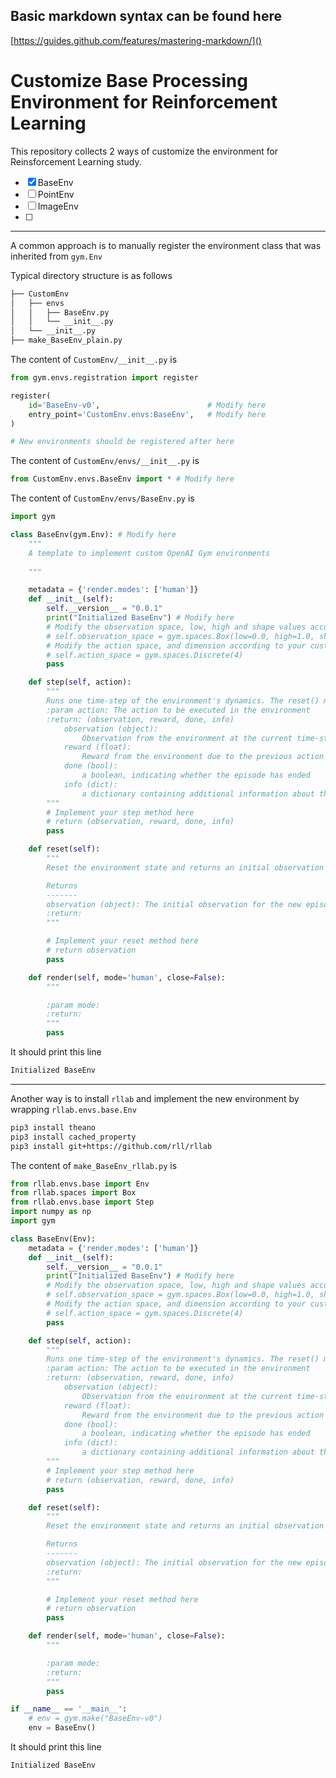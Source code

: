 

## Basic markdown syntax can be found here 
[https://guides.github.com/features/mastering-markdown/]()

# Customize Base Processing Environment for Reinforcement Learning


This repository collects 2 ways of customize the environment for Reinsforcement Learning study. 

- [x] BaseEnv
- [ ] PointEnv
- [ ] ImageEnv
- [ ] 

----------
A common approach is to manually register the environment class that was inherited from `gym.Env`

Typical directory structure is as follows

```bash
├── CustomEnv
│   ├── envs
│   │   ├── BaseEnv.py
│   │   └── __init__.py
│   └── __init__.py
├── make_BaseEnv_plain.py

```

The content of `CustomEnv/__init__.py` is
```python
from gym.envs.registration import register

register(
    id='BaseEnv-v0', 						# Modify here
    entry_point='CustomEnv.envs:BaseEnv', 	# Modify here
)

# New environments should be registered after here
```


The content of `CustomEnv/envs/__init__.py` is
```python
from CustomEnv.envs.BaseEnv import * # Modify here
```


The content of `CustomEnv/envs/BaseEnv.py` is
```python
import gym

class BaseEnv(gym.Env): # Modify here
    """
    A template to implement custom OpenAI Gym environments
    
    """

    metadata = {'render.modes': ['human']}
    def __init__(self):
        self.__version__ = "0.0.1"
        print("Initialized BaseEnv") # Modify here
        # Modify the observation space, low, high and shape values according to your custom environment's needs
        # self.observation_space = gym.spaces.Box(low=0.0, high=1.0, shape=(3,))
        # Modify the action space, and dimension according to your custom environment's needs
        # self.action_space = gym.spaces.Discrete(4)
        pass

    def step(self, action):
        """
        Runs one time-step of the environment's dynamics. The reset() method is called at the end of every episode
        :param action: The action to be executed in the environment
        :return: (observation, reward, done, info)
            observation (object):
                Observation from the environment at the current time-step
            reward (float):
                Reward from the environment due to the previous action performed
            done (bool):
                a boolean, indicating whether the episode has ended
            info (dict):
                a dictionary containing additional information about the previous action
        """
        # Implement your step method here
        # return (observation, reward, done, info)
        pass

    def reset(self):
        """
        Reset the environment state and returns an initial observation

        Returns
        -------
        observation (object): The initial observation for the new episode after reset
        :return:
        """

        # Implement your reset method here
        # return observation
        pass

    def render(self, mode='human', close=False):
        """

        :param mode:
        :return:
        """
        pass
```

It should print this line 
```bash
Initialized BaseEnv
```

----------
Another way is to install `rllab` and implement the new environment by wrapping `rllab.envs.base.Env`

```bash
pip3 install theano
pip3 install cached_property
pip3 install git+https://github.com/rll/rllab
```

The content of `make_BaseEnv_rllab.py` is
```python
from rllab.envs.base import Env
from rllab.spaces import Box
from rllab.envs.base import Step
import numpy as np
import gym

class BaseEnv(Env):
    metadata = {'render.modes': ['human']}
    def __init__(self):
        self.__version__ = "0.0.1"
        print("Initialized BaseEnv") # Modify here
        # Modify the observation space, low, high and shape values according to your custom environment's needs
        # self.observation_space = gym.spaces.Box(low=0.0, high=1.0, shape=(3,))
        # Modify the action space, and dimension according to your custom environment's needs
        # self.action_space = gym.spaces.Discrete(4)
        pass

    def step(self, action):
        """
        Runs one time-step of the environment's dynamics. The reset() method is called at the end of every episode
        :param action: The action to be executed in the environment
        :return: (observation, reward, done, info)
            observation (object):
                Observation from the environment at the current time-step
            reward (float):
                Reward from the environment due to the previous action performed
            done (bool):
                a boolean, indicating whether the episode has ended
            info (dict):
                a dictionary containing additional information about the previous action
        """
        # Implement your step method here
        # return (observation, reward, done, info)
        pass

    def reset(self):
        """
        Reset the environment state and returns an initial observation

        Returns
        -------
        observation (object): The initial observation for the new episode after reset
        :return:
        """

        # Implement your reset method here
        # return observation
        pass

    def render(self, mode='human', close=False):
        """

        :param mode:
        :return:
        """
        pass

if __name__ == '__main__':
    # env = gym.make("BaseEnv-v0")
    env = BaseEnv()
```

It should print this line 
```bash
Initialized BaseEnv
```